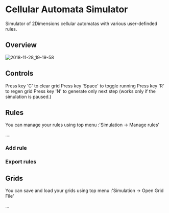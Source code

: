 # Cellular Automata Simulator

Simulator of 2Dimensions cellular automatas with various user-definded rules.

## Overview

![2018-11-28_19-19-58](https://user-images.githubusercontent.com/7452553/49172961-a9628f80-f342-11e8-8208-6dd71b187beb.png)


## Controls

Press key 'C' to clear grid
Press key 'Space' to toggle running
Press key 'R' to regen grid
Press key 'N' to generate only next step (works only if the simulation is paused.)

## Rules

You can manage your rules using top menu :'Simulation -> Manage rules'

....

### Add rule

### Export rules

## Grids

You can save and load your grids using top menu :'Simulation -> Open Grid File'


...
